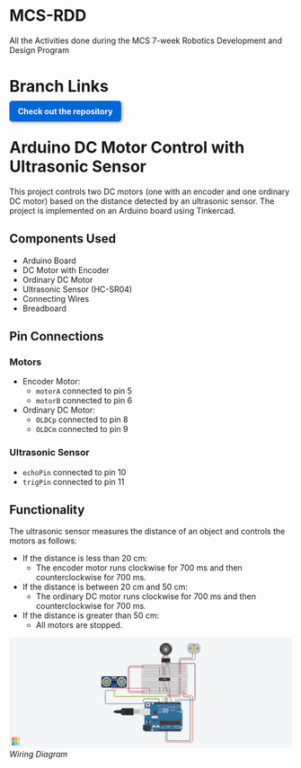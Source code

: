 # MCS-RDD
All the Activities done during the MCS 7-week  Robotics Development and Design Program

# Branch Links
<a href="https://github.com/Optsipez/MCS-RDD.git" style="color: white; text-decoration: none; font-weight: bold; background-color: #0366d6; padding: 10px 15px; border-radius: 5px; box-shadow: 2px 2px 5px rgba(0,0,0,0.3);" onmouseover="this.style.backgroundColor='#ff6347'" onmouseout="this.style.backgroundColor='#0366d6'">Check out the repository</a>


# Arduino DC Motor Control with Ultrasonic Sensor

This project controls two DC motors (one with an encoder and one ordinary DC motor) based on the distance detected by an ultrasonic sensor. The project is implemented on an Arduino board using Tinkercad.

## Components Used

- Arduino Board
- DC Motor with Encoder
- Ordinary DC Motor
- Ultrasonic Sensor (HC-SR04)
- Connecting Wires
- Breadboard

## Pin Connections

### Motors
- Encoder Motor:
  - `motorA` connected to pin 5
  - `motorB` connected to pin 6
- Ordinary DC Motor:
  - `OLDCp` connected to pin 8
  - `OLDCm` connected to pin 9

### Ultrasonic Sensor
- `echoPin` connected to pin 10
- `trigPin` connected to pin 11

## Functionality

The ultrasonic sensor measures the distance of an object and controls the motors as follows:

- If the distance is less than 20 cm:
  - The encoder motor runs clockwise for 700 ms and then counterclockwise for 700 ms.
- If the distance is between 20 cm and 50 cm:
  - The ordinary DC motor runs clockwise for 700 ms and then counterclockwise for 700 ms.
- If the distance is greater than 50 cm:
  - All motors are stopped.

![Wiring Diagram](Week-2/Ultrasonic-DC-Motor.png)
              *Wiring Diagram*
